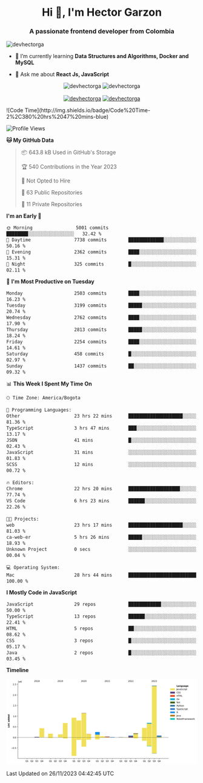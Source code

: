 <h1 align="center">Hi 👋, I'm Hector Garzon</h1>
<h3 align="center">A passionate frontend developer from Colombia</h3>

<p align="left"> <img src="https://komarev.com/ghpvc/?username=devhectorga" alt="devhectorga" /> </p>

- 🌱 I’m currently learning **Data Structures and Algorithms, Docker and MySQL**

- 💬 Ask me about **React Js, JavaScript**

<p align="center"> <img src="https://github-readme-stats.vercel.app/api?username=devhectorga&count_private=true&show_icons=true" alt="devhectorga" /> <img src="https://github-readme-stats.vercel.app/api/top-langs/?username=devhectorga&layout=compact" alt="devhectorga" /></p>

<p align="center">
<a href="https://twitter.com/devhectorga" target="blank"><img align="center" src="https://cdn.jsdelivr.net/npm/simple-icons@3.0.1/icons/twitter.svg" alt="devhectorga" height="20" width="20" /></a>
<a href="https://linkedin.com/in/devhectorga" target="blank"><img align="center" src="https://cdn.jsdelivr.net/npm/simple-icons@3.0.1/icons/linkedin.svg" alt="devhectorga" height="20" width="20" /></a>
</p>
<!--START_SECTION:waka-->
![Code Time](http://img.shields.io/badge/Code%20Time-2%2C380%20hrs%2047%20mins-blue)

![Profile Views](http://img.shields.io/badge/Profile%20Views-0-blue)

**🐱 My GitHub Data** 

> 📦 643.8 kB Used in GitHub's Storage 
 > 
> 🏆 540 Contributions in the Year 2023
 > 
> 🚫 Not Opted to Hire
 > 
> 📜 63 Public Repositories 
 > 
> 🔑 11 Private Repositories 
 > 
**I'm an Early 🐤** 

```text
🌞 Morning                5001 commits        ████████░░░░░░░░░░░░░░░░░   32.42 % 
🌆 Daytime                7738 commits        █████████████░░░░░░░░░░░░   50.16 % 
🌃 Evening                2362 commits        ████░░░░░░░░░░░░░░░░░░░░░   15.31 % 
🌙 Night                  325 commits         █░░░░░░░░░░░░░░░░░░░░░░░░   02.11 % 
```
📅 **I'm Most Productive on Tuesday** 

```text
Monday                   2503 commits        ████░░░░░░░░░░░░░░░░░░░░░   16.23 % 
Tuesday                  3199 commits        █████░░░░░░░░░░░░░░░░░░░░   20.74 % 
Wednesday                2762 commits        ████░░░░░░░░░░░░░░░░░░░░░   17.90 % 
Thursday                 2813 commits        █████░░░░░░░░░░░░░░░░░░░░   18.24 % 
Friday                   2254 commits        ████░░░░░░░░░░░░░░░░░░░░░   14.61 % 
Saturday                 458 commits         █░░░░░░░░░░░░░░░░░░░░░░░░   02.97 % 
Sunday                   1437 commits        ██░░░░░░░░░░░░░░░░░░░░░░░   09.32 % 
```


📊 **This Week I Spent My Time On** 

```text
🕑︎ Time Zone: America/Bogota

💬 Programming Languages: 
Other                    23 hrs 22 mins      ████████████████████░░░░░   81.36 % 
TypeScript               3 hrs 47 mins       ███░░░░░░░░░░░░░░░░░░░░░░   13.17 % 
JSON                     41 mins             █░░░░░░░░░░░░░░░░░░░░░░░░   02.43 % 
JavaScript               31 mins             ░░░░░░░░░░░░░░░░░░░░░░░░░   01.83 % 
SCSS                     12 mins             ░░░░░░░░░░░░░░░░░░░░░░░░░   00.72 % 

🔥 Editors: 
Chrome                   22 hrs 20 mins      ███████████████████░░░░░░   77.74 % 
VS Code                  6 hrs 23 mins       ██████░░░░░░░░░░░░░░░░░░░   22.26 % 

🐱‍💻 Projects: 
web                      23 hrs 17 mins      ████████████████████░░░░░   81.03 % 
ca-web-er                5 hrs 26 mins       █████░░░░░░░░░░░░░░░░░░░░   18.93 % 
Unknown Project          0 secs              ░░░░░░░░░░░░░░░░░░░░░░░░░   00.04 % 

💻 Operating System: 
Mac                      28 hrs 44 mins      █████████████████████████   100.00 % 
```

**I Mostly Code in JavaScript** 

```text
JavaScript               29 repos            ████████████░░░░░░░░░░░░░   50.00 % 
TypeScript               13 repos            ██████░░░░░░░░░░░░░░░░░░░   22.41 % 
HTML                     5 repos             ██░░░░░░░░░░░░░░░░░░░░░░░   08.62 % 
CSS                      3 repos             █░░░░░░░░░░░░░░░░░░░░░░░░   05.17 % 
Java                     2 repos             █░░░░░░░░░░░░░░░░░░░░░░░░   03.45 % 
```



**Timeline**

![Lines of Code chart](https://raw.githubusercontent.com/devHectorGa/devHectorGa/master/assets/bar_graph.png)


 Last Updated on 26/11/2023 04:42:45 UTC
<!--END_SECTION:waka-->
